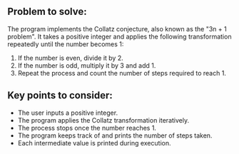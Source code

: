 ## Problem to solve:
The program implements the Collatz conjecture, also known as the "3n + 1 problem". It takes a positive integer and applies the following transformation repeatedly until the number becomes 1:
1. If the number is even, divide it by 2.
2. If the number is odd, multiply it by 3 and add 1.
3. Repeat the process and count the number of steps required to reach 1.

## Key points to consider:
- The user inputs a positive integer.
- The program applies the Collatz transformation iteratively.
- The process stops once the number reaches 1.
- The program keeps track of and prints the number of steps taken.
- Each intermediate value is printed during execution.
